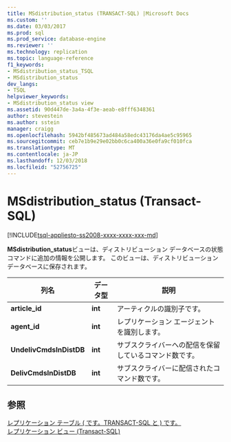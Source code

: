 ```yaml
---
title: MSdistribution_status (TRANSACT-SQL) |Microsoft Docs
ms.custom: ''
ms.date: 03/03/2017
ms.prod: sql
ms.prod_service: database-engine
ms.reviewer: ''
ms.technology: replication
ms.topic: language-reference
f1_keywords:
- MSdistribution_status_TSQL
- MSdistribution_status
dev_langs:
- TSQL
helpviewer_keywords:
- MSdistribution_status view
ms.assetid: 90d447de-3a4a-4f3e-aeab-e8fff6348361
author: stevestein
ms.author: sstein
manager: craigg
ms.openlocfilehash: 5942bf485673ad484a58edc43176da4ae5c95965
ms.sourcegitcommit: ceb7e1b9e29e02bb0c6ca400a36e0fa9cf010fca
ms.translationtype: MT
ms.contentlocale: ja-JP
ms.lasthandoff: 12/03/2018
ms.locfileid: "52756725"
---
```

# <a name="msdistributionstatus-transact-sql"></a>MSdistribution_status (Transact-SQL)
[!INCLUDE[tsql-appliesto-ss2008-xxxx-xxxx-xxx-md](../../includes/tsql-appliesto-ss2008-xxxx-xxxx-xxx-md.md)]

  **MSdistribution_status**ビューは、ディストリビューション データベースの状態コマンドに追加の情報を公開します。 このビューは、ディストリビューション データベースに保存されます。  
  
|列名|データ型|説明|  
|-----------------|---------------|-----------------|  
|**article_id**|**int**|アーティクルの識別子です。|  
|**agent_id**|**int**|レプリケーション エージェントを識別します。|  
|**UndelivCmdsInDistDB**|**int**|サブスクライバーへの配信を保留しているコマンド数です。|  
|**DelivCmdsInDistDB**|**int**|サブスクライバーに配信されたコマンド数です。|  
  
## <a name="see-also"></a>参照  
 [レプリケーション テーブル &#40; です。TRANSACT-SQL と &#41; です。](../../relational-databases/system-tables/replication-tables-transact-sql.md)   
 [レプリケーション ビュー &#40;Transact-SQL&#41;](../../relational-databases/system-views/replication-views-transact-sql.md)  
  
  
